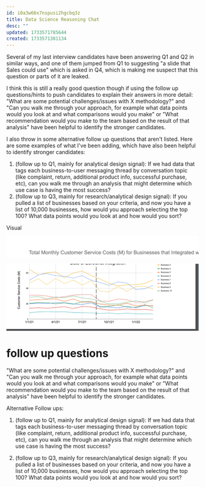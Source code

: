 ```yaml
---
id: i0a3w66x7nspusi2hgcbq3z
title: Data Science Reasoning Chat
desc: ""
updated: 1733571785644
created: 1733571381134
---
```



Several of my last interview candidates have been answering Q1 and Q2 in similar ways, and one of them jumped from Q1 to suggesting "a slide that Sales could use" which is asked in Q4, which is making me suspect that this question or parts of it are leaked. 

I think this is still a really good question though if using the follow up questions/hints to push candidates to explain their answers in more detail: "What are some potential challenges/issues with X methodology?" and "Can you walk me through your approach, for example what data points would you look at and what comparisons would you make" or "What recommendation would you make to the team based on the result of that analysis" have been helpful to identify the stronger candidates. 

I also throw in some alternative follow up questions that aren't listed. Here are some examples of what I've been adding, which have also been helpful to identify stronger candidates:
1. (follow up to Q1, mainly for analytical design signal): If we had data that tags each business-to-user messaging thread by conversation topic (like complaint, return, additional product info, successful purchase, etc), can you walk me through an analysis that might determine which use case is having the most success?
2. (follow up to Q3, mainly for research/analytical design signal): If you pulled a list of businesses based on your criteria, and now you have a list of 10,000 businesses, how would you approach selecting the top 100? What data points would you look at and how would you sort?


Visual

![alt text](image-33.png)


![alt text](image-34.png)



# follow up questions


 "What are some potential challenges/issues with X methodology?" and "Can you walk me through your approach, for example what data points would you look at and what comparisons would you make" or "What recommendation would you make to the team based on the result of that analysis" have been helpful to identify the stronger candidates. 

Alternative Follow ups:

1. (follow up to Q1, mainly for analytical design signal): If we had data that tags each business-to-user messaging thread by conversation topic (like complaint, return, additional product info, successful purchase, etc), can you walk me through an analysis that might determine which use case is having the most success?

2. (follow up to Q3, mainly for research/analytical design signal): If you pulled a list of businesses based on your criteria, and now you have a list of 10,000 businesses, how would you approach selecting the top 100? What data points would you look at and how would you sort?